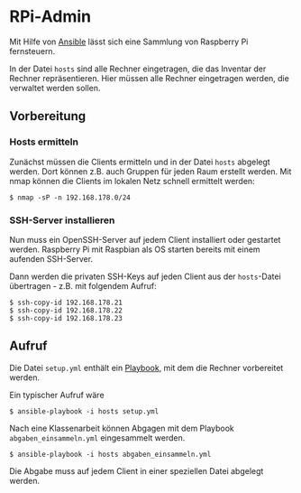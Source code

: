 
# RPi-Admin

Mit Hilfe von [Ansible](http://www.ansible.com) lässt sich eine Sammlung von
Raspberry Pi fernsteuern.

In der Datei ``hosts`` sind alle Rechner eingetragen, die das Inventar der
Rechner repräsentieren. Hier müssen alle Rechner eingetragen werden, die
verwaltet werden sollen.

## Vorbereitung

### Hosts ermitteln

Zunächst müssen die Clients ermitteln und in der Datei ``hosts`` abgelegt
werden. Dort können z.B. auch Gruppen für jeden Raum erstellt werden. Mit nmap
können die Clients im lokalen Netz schnell ermittelt werden:

    $ nmap -sP -n 192.168.178.0/24

### SSH-Server installieren

Nun muss ein OpenSSH-Server auf jedem Client installiert oder gestartet
werden. Raspberry Pi mit Raspbian als OS starten bereits mit einem aufenden
SSH-Server.

Dann werden die privaten SSH-Keys auf jeden Client aus der ``hosts``-Datei
übertragen - z.B. mit folgendem Aufruf:

    $ ssh-copy-id 192.168.178.21
    $ ssh-copy-id 192.168.178.22
    $ ssh-copy-id 192.168.178.23

## Aufruf

Die Datei ``setup.yml`` enthält ein
[Playbook](http://docs.ansible.com/ansible/playbooks.html), mit dem die
Rechner vorbereitet werden.

Ein typischer Aufruf wäre 

    $ ansible-playbook -i hosts setup.yml

Nach eine Klassenarbeit können Abgagen mit dem Playbook
``abgaben_einsammeln.yml`` eingesammelt werden.

    $ ansible-playbook -i hosts abgaben_einsammeln.yml
    
Die Abgabe muss auf jedem Client in einer speziellen Datei abgelegt werden.
